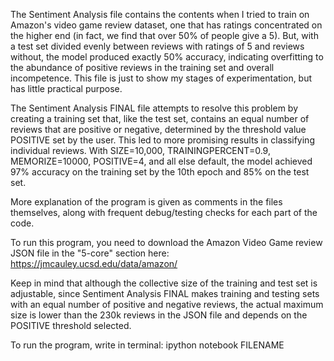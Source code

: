 The Sentiment Analysis file contains the contents when I tried to train on Amazon's video game review dataset, one that has ratings concentrated on the higher end (in fact, we find that over 50% of people give a 5). But, with a test set divided evenly between reviews with ratings of 5 and reviews without, the model produced exactly 50% accuracy, indicating overfitting to the abundance of positive reviews in the training set and overall incompetence. This file is just to show my stages of experimentation, but has little practical purpose. 

The Sentiment Analysis FINAL file attempts to resolve this problem by creating a training set that, like the test set, contains an equal number of reviews that are positive or negative, determined by the threshold value POSITIVE set by the user. This led to more promising results in classifying individual reviews. With SIZE=10,000, TRAININGPERCENT=0.9, MEMORIZE=10000, POSITIVE=4, and all else default, the model achieved 97% accuracy on the training set by the 10th epoch and 85% on the test set. 

More explanation of the program is given as comments in the files themselves, along with frequent debug/testing checks for each part of the code. 

To run this program, you need to download the Amazon Video Game review JSON file in the "5-core" section here: https://jmcauley.ucsd.edu/data/amazon/

Keep in mind that although the collective size of the training and test set is adjustable, since Sentiment Analysis FINAL makes training and testing sets with an equal number of positive and negative reviews, the actual maximum size is lower than the 230k reviews in the JSON file and depends on the POSITIVE threshold selected. 

To run the program, write in terminal:
ipython notebook FILENAME
